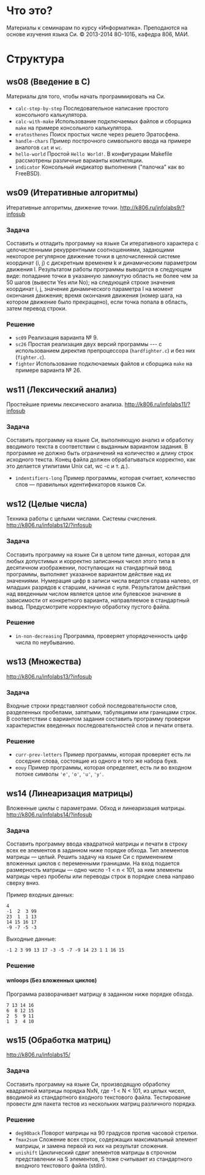 # Что это?

Материалы к семинарам по курсу «Информатика».
Преподаются на основе изучения языка Си. 
© 2013-2014 8О-101Б, кафедра 806, МАИ.

# Структура

## ws08 (Введение в C)

Материалы для того, чтобы начать программировать на Си.

* `calc-step-by-step`  Последовательное написание простого консольного калькулятора.
* `calc-with-make`     Использование подключаемых файлов и сборщика `make` на примере консольного калькулятора.
* `eratosthenes`       Поиск простых числе через решето Эратосфена.
* `handle-chars`       Пример построчного символьного ввода на примере аналогов `cat` и `wc`.
* `hello-world`        Простой `Hello World!`. В конфигурации Makefile рассмотрены различные варианты компиляции.
* `indicator`          Консольный индикатор выполнения ("палочка" как во FreeBSD).


## ws09 (Итеративные алгоритмы)

Итеративные алгоритмы, движение точки.
http://k806.ru/infolabs9/?infosub

### Задача

Составить и отладить программу на языке Си итеративного характера 
с целочисленными рекуррентными соотношениями, 
задающими некоторое регулярное движение точки 
в целочисленной системе координат (i, j) 
с дискретным временем k и динамическим параметром движения l.
Результатом работы программы выводится в следующем виде:
попадание точки в указанную замкнутую область 
не более чем за 50 шагов (вывести Yes или No); 
на следующей строке значения координат i, j, 
значение динамического параметра l на момент окончания движения; 
время окончания движения (номер шага, 
на котором движение было прекращено), 
если точка попала в область, затем перевод строки.

### Решение

* `sc09`    Реализация варианта № 9.
* `sc26`    Простая реализация двух версий программы --- с использованием директив  препроцессора  (`hardfighter.c`) и без них (`fighter.c`).
* `fighter` Использование подключаемых файлов и сборщика `make` на примере варианта № 26.


## ws11 (Лексический анализ)

Простейшие приемы лексического анализа.
http://k806.ru/infolabs11/?infosub

### Задача

Составить программу на языке Си, выполняющую анализ и обработку вводимого 
текста в соответствии с выданным вариантом задания. 
В программе не должно быть ограничений на количество 
и длину строк исходного текста. 
Конец файла должен обрабатываться корректно, 
как это делается утилитами Unix cat, wc -c и т. д.).


* `indentifiers-long` Пример программы, которая считает,  количество слов — правильных идентификаторов языков Си.


## ws12 (Целые числа)

Техника работы с целыми числами. Системы счисления.
http://k806.ru/infolabs12/?infosub

### Задача

Составить программу на языке Си в целом типе данных, 
которая для любых допустимых и корректно записанных чисел этого типа 
в десятичном изображении, поступающих на стандартный ввод программы, 
выполняет указанное вариантом действие над их значениями. 
Нумерация цифр в записи числа ведется справа налево, 
от младших разрядов к старшим, начиная с нуля. 
Результатом действия над введенным числом является целое 
или булевское значение в зависимости от конкретного варианта, 
направляемое в стандартный вывод. 
Предусмотрите корректную обработку пустого файла.


### Решение

* `in-non-decreasing`   Программа, проверяет упорядоченность цифр числа по неубыванию.


## ws13 (Множества)

http://k806.ru/infolabs13/?infosub

### Задача

Входные строки представляют собой последовательности слов, 
разделенных пробелами, запятыми, табуляциями или границами строк. 
В соответствии с вариантом задания составить программу проверки 
характеристик введенных последовательностей слов и печати ответа.

### Решение

* `curr-prev-letters`   Пример программы, которая проверяет есть ли соседние слова, состоящие из одного и того же набора букв.
* `eouy`                Пример программы, которая определяет,  есть ли во входном потоке символы `'e'`, `'o'`, `'u'`, `'y'`.


## ws14 (Линеаризация матрицы)

Вложенные циклы с параметрами. Обход и линеаризация матрицы.
http://k806.ru/infolabs14/?infosub

### Задача

Составить программу ввода квадратной матрицы и печати 
в строку всех ее элементов в заданном ниже порядке обхода. 
Тип элементов матрицы — целый. Решить задачу на языке 
Си с применением вложенных циклов с переменными границами.
На вход подается размерность матрицы — одно число -1 < n < 101, 
за ним элементы матрицы через пробелы или переводы строк 
в порядке слева направо сверху вниз.

Пример входных данных:

    4
    -1  2  3 99
    23  1  1 13
    14 15 16 17
    -9 -7 -5 -3

Выходные данные:

    -1 2 3 99 13 17 -3 -5 -7 -9 14 23 1 1 16 15

### Решение

#### wnloops (Без вложенных циклов)

Программа разворачивает матрицу в заданном ниже порядке обхода. 

    7 13 14 16
    6  8 12 15
    2  5  9 11
    1  3  4 10

## ws15 (Обработка матриц)

http://k806.ru/infolabs15/


### Задача

Составить программу на языке Си, 
производящую обработку квадратной матрицы порядка NxN, 
где -1 < N < 101, из целых чисел, 
вводимой из стандартного входного текстового файла. 
Тестирование провести для пакета тестов 
из нескольких матриц различного порядка.

### Решение


* `deg90back`   Поворот матрицы на 90 градусов против часовой стрелки.
* `fmax2sum`    Сложение всех строк, содержащих максимальный элемент матрицы, и замена первой из них на результат сложения.
* `unishift`    Циклический сдвиг элементов матрицы в строчном представлении на S элементов, S тоже считывает из стандартного входного текстового файла (stdin).



